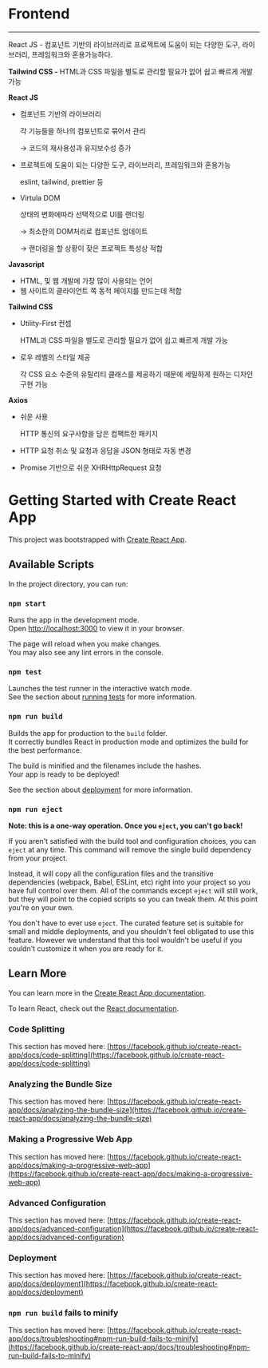
# Frontend

---

React JS - 컴포넌트 기반의 라이브러리로 프로젝트에 도움이 되는 다양한 도구, 라이브러리, 프레임워크와 혼용가능하다. 

**Tailwind CSS -** HTML과 CSS 파일을 별도로 관리할 필요가 없어 쉽고 빠르게 개발 가능



**React JS**

- 컴포넌트 기반의 라이브러리
    
    각 기능들을 하나의 컴포넌트로 묶어서 관리
    
    → 코드의 재사용성과 유지보수성 증가
    
- 프로젝트에 도움이 되는 다양한 도구, 라이브러리, 프레임워크와 혼용가능
    
    eslint, tailwind, prettier 등
    
- Virtula DOM
    
    상태의 변화에따라 선택적으로 UI를 랜더링
    
    → 최소한의 DOM처리로 컴포넌트 업데이트
    
    → 랜더링을 할 상황이 잦은 프로젝트 특성상 적합
    

**Javascript**

- HTML, 및 웹 개발에 가장 많이 사용되는 언어
- 웹 사이트의 클라이언트 쪽 동적 페이지를 만드는데 적합

**Tailwind CSS**

- Utility-First 컨셉
    
    HTML과 CSS 파일을 별도로 관리할 필요가 없어 쉽고 빠르게 개발 가능
    
- 로우 레벨의 스타일 제공
    
    각 CSS 요소 수준의 유틸리티 클래스를 제공하기 때문에 세밀하게 원하는 디자인 구현 가능
    

**Axios**

- 쉬운 사용
    
    HTTP 통신의 요구사항을 담은 컴팩트한 패키지
    
- HTTP 요청 취소 및 요청과 응답을 JSON 형태로 자동 변경
- Promise 기반으로 쉬운 XHRHttpRequest 요청



# Getting Started with Create React App

This project was bootstrapped with [Create React App](https://github.com/facebook/create-react-app).

## Available Scripts

In the project directory, you can run:

### `npm start`

Runs the app in the development mode.\
Open [http://localhost:3000](http://localhost:3000) to view it in your browser.

The page will reload when you make changes.\
You may also see any lint errors in the console.

### `npm test`

Launches the test runner in the interactive watch mode.\
See the section about [running tests](https://facebook.github.io/create-react-app/docs/running-tests) for more information.

### `npm run build`

Builds the app for production to the `build` folder.\
It correctly bundles React in production mode and optimizes the build for the best performance.

The build is minified and the filenames include the hashes.\
Your app is ready to be deployed!

See the section about [deployment](https://facebook.github.io/create-react-app/docs/deployment) for more information.

### `npm run eject`

**Note: this is a one-way operation. Once you `eject`, you can't go back!**

If you aren't satisfied with the build tool and configuration choices, you can `eject` at any time. This command will remove the single build dependency from your project.

Instead, it will copy all the configuration files and the transitive dependencies (webpack, Babel, ESLint, etc) right into your project so you have full control over them. All of the commands except `eject` will still work, but they will point to the copied scripts so you can tweak them. At this point you're on your own.

You don't have to ever use `eject`. The curated feature set is suitable for small and middle deployments, and you shouldn't feel obligated to use this feature. However we understand that this tool wouldn't be useful if you couldn't customize it when you are ready for it.

## Learn More

You can learn more in the [Create React App documentation](https://facebook.github.io/create-react-app/docs/getting-started).

To learn React, check out the [React documentation](https://reactjs.org/).

### Code Splitting

This section has moved here: [https://facebook.github.io/create-react-app/docs/code-splitting](https://facebook.github.io/create-react-app/docs/code-splitting)

### Analyzing the Bundle Size

This section has moved here: [https://facebook.github.io/create-react-app/docs/analyzing-the-bundle-size](https://facebook.github.io/create-react-app/docs/analyzing-the-bundle-size)

### Making a Progressive Web App

This section has moved here: [https://facebook.github.io/create-react-app/docs/making-a-progressive-web-app](https://facebook.github.io/create-react-app/docs/making-a-progressive-web-app)

### Advanced Configuration

This section has moved here: [https://facebook.github.io/create-react-app/docs/advanced-configuration](https://facebook.github.io/create-react-app/docs/advanced-configuration)

### Deployment

This section has moved here: [https://facebook.github.io/create-react-app/docs/deployment](https://facebook.github.io/create-react-app/docs/deployment)

### `npm run build` fails to minify

This section has moved here: [https://facebook.github.io/create-react-app/docs/troubleshooting#npm-run-build-fails-to-minify](https://facebook.github.io/create-react-app/docs/troubleshooting#npm-run-build-fails-to-minify)
